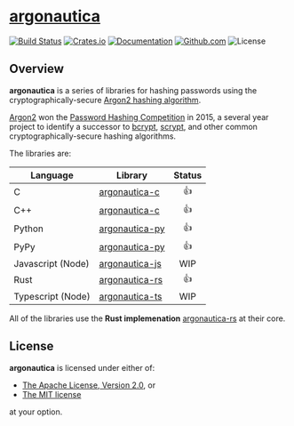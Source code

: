 # [argonautica](https://en.wikipedia.org/wiki/Argonautica)

[![Build Status](https://travis-ci.org/bcmyers/argonautica.svg?branch=master)](https://travis-ci.org/bcmyers/argonautica)
[![Crates.io](https://img.shields.io/crates/v/argonautica.svg)](https://crates.io/crates/argonautica)
[![Documentation](https://docs.rs/argonautica/badge.svg)](https://docs.rs/argonautica/)
[![Github.com](https://img.shields.io/badge/github-bcmyers%2Fargonautica-blue.svg)](http://www.github.com/bcmyers/argonautica)
![License](https://img.shields.io/crates/l/argonautica.svg)

## Overview

<b>argonautica</b> is a series of libraries for hashing passwords using the cryptographically-secure
[Argon2 hashing algorithm](https://tools.ietf.org/html/draft-irtf-cfrg-argon2-03).

[Argon2](<(https://tools.ietf.org/html/draft-irtf-cfrg-argon2-03)>) won the
[Password Hashing Competition](https://password-hashing.net/) in 2015, a several
year project to identify a successor to [bcrypt](https://en.wikipedia.org/wiki/Bcrypt),
[scrypt](https://en.wikipedia.org/wiki/Scrypt), and other common cryptographically-secure
hashing algorithms.

The libraries are:

| Language          | Library                                                                             | Status |
| ----------------- | ----------------------------------------------------------------------------------- | :----: |
| C                 | [argonautica-c](https://github.com/bcmyers/argonautica/tree/master/argonautica-c)   |   👍   |
| C++               | [argonautica-c](https://github.com/bcmyers/argonautica/tree/master/argonautica-c)   |   👍   |
| Python            | [argonautica-py](https://github.com/bcmyers/argonautica/tree/master/argonautica-py) |   👍   |
| PyPy              | [argonautica-py](https://github.com/bcmyers/argonautica/tree/master/argonautica-py) |   👍   |
| Javascript (Node) | [argonautica-js](https://github.com/bcmyers/argonautica/tree/master/argonautica-js) |  WIP   |
| Rust              | [argonautica-rs](https://github.com/bcmyers/argonautica/tree/master/argonautica-rs) |   👍   |
| Typescript (Node) | [argonautica-ts](https://github.com/bcmyers/argonautica/tree/master/argonautica-ts) |  WIP   |

All of the libraries use the <b>Rust implemenation</b> [argonautica-rs](https://github.com/bcmyers/argonautica/tree/master/argonautica-rs) at their core.

## License

<b>argonautica</b> is licensed under either of:

- [The Apache License, Version 2.0](http://www.apache.org/licenses/LICENSE-2.0), or
- [The MIT license](http://opensource.org/licenses/MIT)

at your option.
